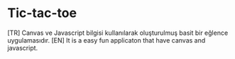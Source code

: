 # Tic-tac-toe
[TR] Canvas ve Javascript bilgisi kullanılarak oluşturulmuş basit bir eğlence uygulamasıdır.
[EN] It is a easy fun applicaton that have canvas and javascript.
